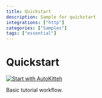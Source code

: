 ```yaml
---
title: Quickstart
description: Sample for quickstart
integrations: ["http"]
categories: ["Samples"]
tags: ["essential"]
---
```


# Quickstart

[![Start with AutoKitteh](https://autokitteh.com/assets/autokitteh-badge.svg)](https://app.autokitteh.cloud/template?name=quickstart)

Basic tutorial workflow.
